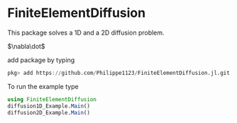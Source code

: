 # FiniteElementDiffusion

This package solves a 1D and a 2D diffusion problem.

$`\nabla\dot`$

add package by typing
```julia
pkg> add https://github.com/Philippe1123/FiniteElementDiffusion.jl.git
```

To run the example type
```julia
using FiniteElementDiffusion
diffusion1D_Example.Main()
diffusion2D_Example.Main()
```
